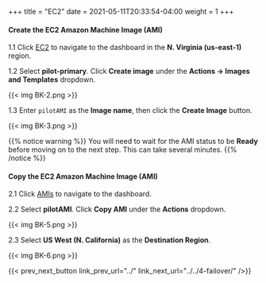 +++
title = "EC2"
date =  2021-05-11T20:33:54-04:00
weight = 1
+++

#### Create the EC2 Amazon Machine Image (AMI)

1.1 Click [EC2](https://us-east-1.console.aws.amazon.com/ec2/home?region=us-east-1#Instances:instanceState=running) to navigate to the dashboard in the **N. Virginia (us-east-1)** region.

1.2 Select **pilot-primary**.  Click **Create image** under the **Actions -> Images and Templates** dropdown.

{{< img BK-2.png >}}

1.3 Enter `pilotAMI` as the **Image name**, then click the **Create Image** button.

{{< img BK-3.png >}}

{{% notice warning %}}
You will need to wait for the AMI status to be **Ready** before moving on to the next step.  This can take several minutes.
{{% /notice %}}

#### Copy the EC2 Amazon Machine Image (AMI)

2.1 Click [AMIs](https://us-east-1.console.aws.amazon.com/ec2/v2/home?region=us-east-1#Images:visibility=owned-by-me) to navigate to the dashboard.

2.2 Select **pilotAMI**. Click **Copy AMI** under the **Actions** dropdown.

{{< img BK-5.png >}}

2.3 Select **US West (N. California)** as the **Destination Region**.

{{< img BK-6.png >}}

{{< prev_next_button link_prev_url="../" link_next_url="../../4-failover/" />}}
